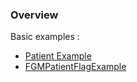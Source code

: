 ### Overview

Basic examples :

* [Patient Example](Patient-PatientExample1.html)
* [FGMPatientFlagExample](FGMFlag-FGMFlagExample.html)
